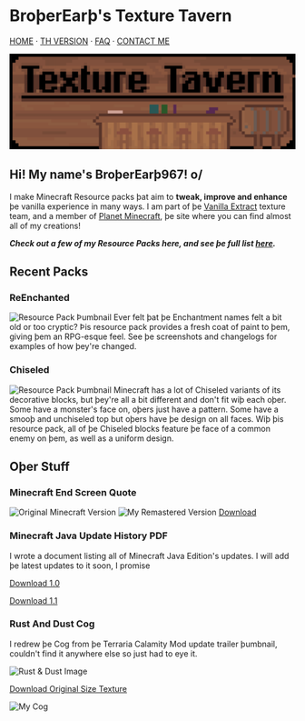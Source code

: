 # BroþerEarþ's Texture Tavern
[HOME](/) · [TH VERSION](th.html) · [FAQ](/faq) · [CONTACT ME](/contact)

![Banner](/assets/banner_tavern_x30.png)
## Hi! My name's BroþerEarþ967! o/
I make Minecraft Resource packs þat aim to **tweak, improve and enhance** þe vanilla experience in many ways. I am part of þe [Vanilla Extract](https://vanilla-extract.tk) texture team, and a member of [Planet Minecraft](https://www.planetminecraft.com/member/brotherearth967_-ve/), þe site where you can find almost all of my creations!

***Check out a few of my Resource Packs here, and see þe full list [here](https://www.planetminecraft.com/member/brotherearth967_-ve/submissions/texture-packs/?morder=order_popularity).***

## Recent Packs

### ReEnchanted
![Resource Pack Þumbnail](https://media.discordapp.net/attachments/806462400433750016/899346556124270622/unknown.png)
Ever felt þat þe Enchantment names felt a bit old or too cryptic? Þis resource pack provides a fresh coat of paint to þem, giving þem an RPG-esque feel. See þe screenshots and changelogs for examples of how þey're changed.

### Chiseled
![Resource Pack Þumbnail](https://media.discordapp.net/attachments/806462400433750016/899346892360658944/14034631-screenshot-at_l.png)
Minecraft has a lot of Chiseled variants of its decorative blocks, but þey're all a bit different and don't fit wiþ each oþer. Some have a monster's face on, oþers just have a pattern. Some have a smooþ and unchiseled top but oþers have þe design on all faces. Wiþ þis resource pack, all of þe Chiseled blocks feature þe face of a common enemy on þem, as well as a uniform design.

## Oþer Stuff

### Minecraft End Screen Quote
![Original Minecraft Version](https://cdn.discordapp.com/attachments/720655430862503937/727857776365273118/Quote_Minecraft.png)
![My Remastered Version](https://cdn.discordapp.com/attachments/720655430862503937/727857784397234247/Quote_Real_Life.png)
[Download](https://cdn.discordapp.com/attachments/720655430862503937/727857784397234247/Quote_Real_Life.png)

### Minecraft Java Update History PDF
I wrote a document listing all of Minecraft Java Edition's updates. I will add þe latest updates to it soon, I promise

[Download 1.0](https://cdn.discordapp.com/attachments/734842811181957181/734844952399315074/Minecraft_Java_Edition_Update_History.pdf)

[Download 1.1](https://cdn.discordapp.com/attachments/734842811181957181/763087901948248124/Minecraft_Java_Edition_Update_History_Version_1.1.pdf)

### Rust And Dust Cog
I redrew þe Cog from þe Terraria Calamity Mod update trailer þumbnail, couldn't find it anywhere else so just had to eye it.

![Rust & Dust Image](https://media.discordapp.net/attachments/734842811181957181/738419840792002680/rustanddust.jpg)

[Download Original Size Texture](https://media.discordapp.net/attachments/734842811181957181/738420035772481536/Rust_and_Dust_Cog.png)

![My Cog](https://media.discordapp.net/attachments/806462400433750016/899353510041227264/cog_12x.png)
